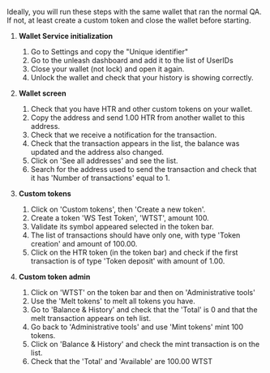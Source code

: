 Ideally, you will run these steps with the same wallet that ran the normal QA.
If not, at least create a custom token and close the wallet before starting.

1. **Wallet Service initialization**
    1. Go to Settings and copy the "Unique identifier"
    1. Go to the unleash dashboard and add it to the list of UserIDs
    1. Close your wallet (not lock) and open it again.
    1. Unlock the wallet and check that your history is showing correctly.

1. **Wallet screen**
    1. Check that you have HTR and other custom tokens on your wallet.
    1. Copy the address and send 1.00 HTR from another wallet to this address.
    1. Check that we receive a notification for the transaction.
    1. Check that the transaction appears in the list, the balance was updated and the address also changed.
    1. Click on 'See all addresses' and see the list.
    1. Search for the address used to send the transaction and check that it has 'Number of transactions' equal to 1.

1. **Custom tokens**
    1. Click on 'Custom tokens', then 'Create a new token'.
    1. Create a token 'WS Test Token', 'WTST', amount 100.
    1. Validate its symbol appeared selected in the token bar.
    1. The list of transactions should have only one, with type 'Token creation' and amount of 100.00.
    1. Click on the HTR token (in the token bar) and check if the first transaction is of type 'Token deposit' with amount of 1.00.

1. **Custom token admin**
    1. Click on 'WTST' on the token bar and then on 'Administrative tools'
    1. Use the 'Melt tokens' to melt all tokens you have.
    1. Go to 'Balance & History' and check that the 'Total' is 0 and that the melt transaction appears on teh list.
    1. Go back to 'Administrative tools' and use 'Mint tokens' mint 100 tokens.
    1. Click on 'Balance & History' and check the mint transaction is on the list.
    1. Check that the 'Total' and 'Available' are 100.00 WTST


